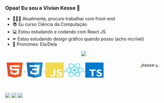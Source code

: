 ### Opaa! Eu sou a Vivian Kesse 🌻



- 👩🏾‍💻 Atualmente, procuro trabalhar com front-end
- 📚 Eu curso Ciência da Computação
- 💻 Estou estudando e codando com React JS
- ✒ Estou estudando design gráfico quando posso (acho incrível)
- 📌 Pronomes: Ela/Dela

<div align="center">
  <a href="https://github.com/VivianKesse
  <img height="180em" src="https://github-readme-stats.vercel.app/api?username=viviankesse&show_icons=true&theme=dracula&include_all_commits=true&count_private=true"/>
  <img height="180em" src="https://github-readme-stats.vercel.app/api/top-langs/?username=viviankesse&layout=compact&langs_count=7&theme=dracula"/>
</div>

                                                                                                                                                 
<div style="display: inline_block"><br /> 
  <img align="center" alt="Kesse-HTML" height="50" width="60" src="https://raw.githubusercontent.com/devicons/devicon/master/icons/html5/html5-original.svg">
  <img align="center" alt="Kesse-CSS" height="50" width="60" src="https://raw.githubusercontent.com/devicons/devicon/master/icons/css3/css3-original.svg">
  <img align="center" alt="Kesse-Js" height="50" width="60" src="https://raw.githubusercontent.com/devicons/devicon/master/icons/javascript/javascript-plain.svg">
  <img align="center" alt="Kesse-React" height="50" width="60" src="https://raw.githubusercontent.com/devicons/devicon/master/icons/react/react-original.svg">
  <img align="center" alt="Kesse-Ts" height="50" width="60" src="https://raw.githubusercontent.com/devicons/devicon/master/icons/typescript/typescript-plain.svg">
  <img align="right" alt="Kesse-pic" height="150" style="border-radius:50px;" src="https://cdn.discordapp.com/attachments/893493456058597397/939258172177272832/Design_sem_nome.gif">

</div>
  
</div>
<br /><br />
<div> 
  
  <a href="https://www.instagram.com/vivian_kesse1" target="_blank"><img src="https://img.shields.io/badge/-Instagram-%23E4405F?style=for-the-badge&logo=instagram&logoColor=white" target="_blank"></a>
  <a href = "mailto:vivian.kessy1@gmail.com"><img src="https://img.shields.io/badge/-Gmail-%23333?style=for-the-badge&logo=gmail&logoColor=white" target="_blank"></a>
  <a href="https://www.linkedin.com/in/vivian-kesse" target="_blank"><img src="https://img.shields.io/badge/-LinkedIn-%230077B5?style=for-the-badge&logo=linkedin&logoColor=white" target="_blank"></a> 
